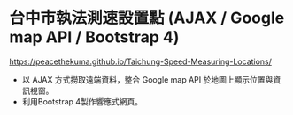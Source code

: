 # 台中市執法測速設置點 (AJAX / Google map API / Bootstrap 4)
https://peacethekuma.github.io/Taichung-Speed-Measuring-Locations/

- 以 AJAX 方式撈取遠端資料，整合 Google map API 於地圖上顯示位置與資訊視窗。
- 利用Bootstrap 4製作響應式網頁。
